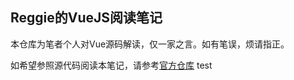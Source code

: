 ## Reggie的VueJS阅读笔记

本仓库为笔者个人对Vue源码解读，仅一家之言。如有笔误，烦请指正。

如希望参照源代码阅读本笔记，请参考[官方仓库](https://github.com/vuejs/vue)
test